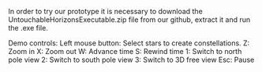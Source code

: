 In order to try our prototype it is necessary to download the UntouchableHorizonsExecutable.zip file from our github, extract it and run the .exe file.

Demo controls:
Left mouse button: Select stars to create constellations.
Z: Zoom in
X: Zoom out
W: Advance time
S: Rewind time
1: Switch to north pole view
2: Switch to south pole view
3: Switch to 3D free view
Esc: Pause
